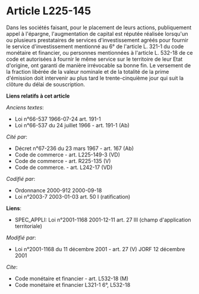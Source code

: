 # Article L225-145

Dans les sociétés faisant, pour le placement de leurs actions, publiquement appel à l'épargne, l'augmentation de capital est
réputée réalisée lorsqu'un ou plusieurs prestataires de services d'investissement agréés pour fournir le service
d'investissement mentionné au 6° de l'article L. 321-1 du code monétaire et financier, ou personnes mentionnées à l'article
L. 532-18 de ce code et autorisées à fournir le même service sur le territoire de leur Etat d'origine, ont garanti de manière
irrévocable sa bonne fin. Le versement de la fraction libérée de la valeur nominale et de la totalité de la prime d'émission
doit intervenir au plus tard le trente-cinquième jour qui suit la clôture du délai de souscription.

**Liens relatifs à cet article**

_Anciens textes_:

  - Loi n°66-537 1966-07-24 art. 191-1
  - Loi n°66-537 du 24 juillet 1966 - art. 191-1 (Ab)

_Cité par_:

  - Décret n°67-236 du 23 mars 1967 - art. 167 (Ab)
  - Code de commerce - art. L225-149-3 (VD)
  - Code de commerce - art. R225-135 (V)
  - Code de commerce. - art. L242-17 (VD)

_Codifié par_:

  - Ordonnance 2000-912 2000-09-18
  - Loi n°2003-7 2003-01-03 art. 50 I (ratification)

**Liens**:

  - SPEC_APPLI: Loi n°2001-1168 2001-12-11 art. 27 III (champ d'application territoriale)

_Modifié par_:

  - Loi n°2001-1168 du 11 décembre 2001 - art. 27 (V) JORF 12 décembre 2001

_Cite_:

  - Code monétaire et financier - art. L532-18 (M)
  - Code monétaire et financier L321-1 6°, L532-18
